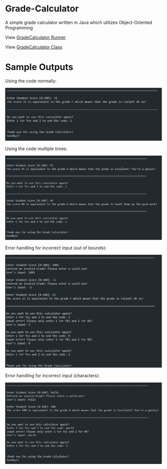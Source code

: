 # Grade-Calculator 

A simple grade calculator written in Java which utilizes Object-Oriented Programming

View [GradeCalculator Runner](code/GradeCalculatorRunner.java)

View [GradeCalculator Class](code/GradeCalculator.java)

# Sample Outputs

Using the code normally:

![output 1](imgs/outputsample1.png)

Using the code multiple times:

![output 2](imgs/outputsample2.png)

Error handling for incorrect input (out of bounds):

![output 3](imgs/outputsample3.png)

Error handling for incorrect input (characters):

![output 4](imgs/outputsample4.png)
